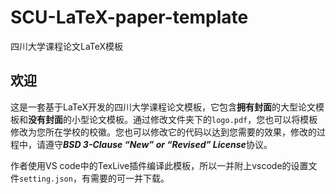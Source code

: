# SCU-LaTeX-paper-template
四川大学课程论文LaTeX模板

## 欢迎
这是一套基于LaTeX开发的四川大学课程论文模板，它包含**拥有封面**的大型论文模板和**没有封面**的小型论文模板。通过修改文件夹下的`logo.pdf`，您也可以将模板修改为您所在学校的校徽。您也可以修改它的代码以达到您需要的效果，修改的过程中，请遵守***BSD 3-Clause “New” or “Revised” License***协议。

作者使用VS code中的TexLive插件编译此模板，所以一并附上vscode的设置文件`setting.json`，有需要的可一并下载。
